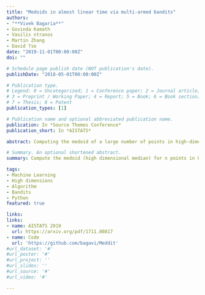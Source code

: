 ```yaml
---
title: "Medoids in almost linear time via multi-armed bandits"
authors:
- "**Vivek Bagaria**"
- Govinda Kamath
- Vasilis ntranos
- Martin Zhang
- David Tse
date: "2019-11-01T00:00:00Z"
doi: ""

# Schedule page publish date (NOT publication's date).
publishDate: "2018-05-01T00:00:00Z"

# Publication type.
# Legend: 0 = Uncategorized; 1 = Conference paper; 2 = Journal article;
# 3 = Preprint / Working Paper; 4 = Report; 5 = Book; 6 = Book section;
# 7 = Thesis; 8 = Patent
publication_types: [1]

# Publication name and optional abbreviated publication name.
publication: In *Source Themes Conference*
publication_short: In *AISTATS*

abstract: Computing the medoid of a large number of points in high-dimensional space is an increasingly common operation in many data science problems. We present an algorithm Med-dit which uses O(n log n) distance evaluations to compute the medoid with high probability. Med-dit is based on a connection with the multi-armed bandit problem. We evaluate the performance of Med-dit empirically on the Netflix-prize and the single-cell RNA-Seq datasets, containing hundreds of thousands of points living in tens of thousands of dimensions, and observe a "5-10"x improvement in performance over the current state of the art.

# Summary. An optional shortened abstract.
summary: Compute the medoid (high dimensional median) for n points in O(n log n) time.

tags:
- Machine Learning
- High dimensions
- Algorithm
- Bandits
- Python
featured: true

links:
links:
- name: AISTATS 2019
  url: https://arxiv.org/pdf/1711.00817
- name: Code
  url: 'https://github.com/bagavi/Meddit'
#url_dataset: '#'
#url_poster: '#'
#url_project: ''
#url_slides: ''
#url_source: '#'
#url_video: '#'

---
```



